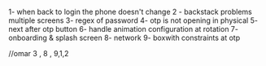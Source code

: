 1- when back to login the phone doesn't change
2 - backstack problems multiple screens
3- regex of password
4- otp is not opening in physical
5- next after otp button
6- handle animation configuration at rotation
7- onboarding & splash screen
8- network 
9- boxwith constraints at otp

//omar 3 , 8 , 9,1,2 
